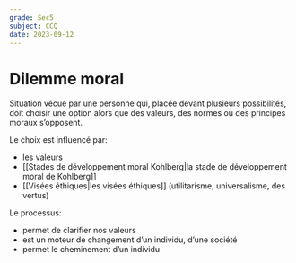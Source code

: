 ```yaml
---
grade: Sec5
subject: CCQ
date: 2023-09-12
---
```


# Dilemme moral

Situation vécue par une personne qui, placée devant plusieurs possibilités, doit choisir une option alors que des valeurs, des normes ou des principes moraux s’opposent.

Le choix est influencé par:

- les valeurs
- [[Stades de développement moral Kohlberg|la stade de développement moral de Kohlberg]]
- [[Visées éthiques|les visées éthiques]] (utilitarisme, universalisme, des vertus)

Le processus:

- permet de clarifier nos valeurs
- est un moteur de changement d’un individu, d’une société
- permet le cheminement d’un individu